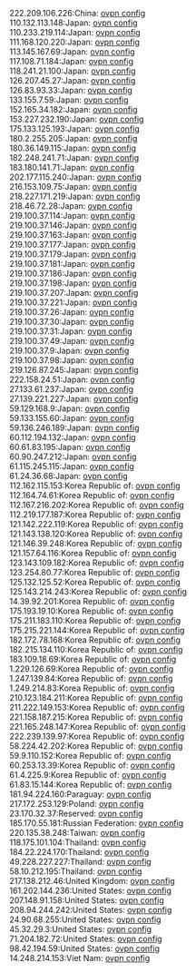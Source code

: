 222.209.106.226:China: [ovpn config](vpn/222_209_106_226.ovpn)  
110.132.113.148:Japan: [ovpn config](vpn/110_132_113_148.ovpn)  
110.233.219.114:Japan: [ovpn config](vpn/110_233_219_114.ovpn)  
111.168.120.220:Japan: [ovpn config](vpn/111_168_120_220.ovpn)  
113.145.167.69:Japan: [ovpn config](vpn/113_145_167_69.ovpn)  
117.108.71.184:Japan: [ovpn config](vpn/117_108_71_184.ovpn)  
118.241.21.100:Japan: [ovpn config](vpn/118_241_21_100.ovpn)  
126.207.45.27:Japan: [ovpn config](vpn/126_207_45_27.ovpn)  
126.83.93.33:Japan: [ovpn config](vpn/126_83_93_33.ovpn)  
133.155.7.59:Japan: [ovpn config](vpn/133_155_7_59.ovpn)  
152.165.34.182:Japan: [ovpn config](vpn/152_165_34_182.ovpn)  
153.227.232.190:Japan: [ovpn config](vpn/153_227_232_190.ovpn)  
175.133.125.193:Japan: [ovpn config](vpn/175_133_125_193.ovpn)  
180.2.255.205:Japan: [ovpn config](vpn/180_2_255_205.ovpn)  
180.36.149.115:Japan: [ovpn config](vpn/180_36_149_115.ovpn)  
182.248.241.71:Japan: [ovpn config](vpn/182_248_241_71.ovpn)  
183.180.141.71:Japan: [ovpn config](vpn/183_180_141_71.ovpn)  
202.177.115.240:Japan: [ovpn config](vpn/202_177_115_240.ovpn)  
216.153.109.75:Japan: [ovpn config](vpn/216_153_109_75.ovpn)  
218.227.171.219:Japan: [ovpn config](vpn/218_227_171_219.ovpn)  
218.46.72.28:Japan: [ovpn config](vpn/218_46_72_28.ovpn)  
219.100.37.114:Japan: [ovpn config](vpn/219_100_37_114.ovpn)  
219.100.37.146:Japan: [ovpn config](vpn/219_100_37_146.ovpn)  
219.100.37.163:Japan: [ovpn config](vpn/219_100_37_163.ovpn)  
219.100.37.177:Japan: [ovpn config](vpn/219_100_37_177.ovpn)  
219.100.37.179:Japan: [ovpn config](vpn/219_100_37_179.ovpn)  
219.100.37.181:Japan: [ovpn config](vpn/219_100_37_181.ovpn)  
219.100.37.186:Japan: [ovpn config](vpn/219_100_37_186.ovpn)  
219.100.37.198:Japan: [ovpn config](vpn/219_100_37_198.ovpn)  
219.100.37.207:Japan: [ovpn config](vpn/219_100_37_207.ovpn)  
219.100.37.221:Japan: [ovpn config](vpn/219_100_37_221.ovpn)  
219.100.37.26:Japan: [ovpn config](vpn/219_100_37_26.ovpn)  
219.100.37.30:Japan: [ovpn config](vpn/219_100_37_30.ovpn)  
219.100.37.31:Japan: [ovpn config](vpn/219_100_37_31.ovpn)  
219.100.37.49:Japan: [ovpn config](vpn/219_100_37_49.ovpn)  
219.100.37.9:Japan: [ovpn config](vpn/219_100_37_9.ovpn)  
219.100.37.98:Japan: [ovpn config](vpn/219_100_37_98.ovpn)  
219.126.87.245:Japan: [ovpn config](vpn/219_126_87_245.ovpn)  
222.158.24.51:Japan: [ovpn config](vpn/222_158_24_51.ovpn)  
27.133.61.237:Japan: [ovpn config](vpn/27_133_61_237.ovpn)  
27.139.221.227:Japan: [ovpn config](vpn/27_139_221_227.ovpn)  
59.129.168.9:Japan: [ovpn config](vpn/59_129_168_9.ovpn)  
59.133.155.60:Japan: [ovpn config](vpn/59_133_155_60.ovpn)  
59.136.246.189:Japan: [ovpn config](vpn/59_136_246_189.ovpn)  
60.112.194.132:Japan: [ovpn config](vpn/60_112_194_132.ovpn)  
60.61.83.195:Japan: [ovpn config](vpn/60_61_83_195.ovpn)  
60.90.247.212:Japan: [ovpn config](vpn/60_90_247_212.ovpn)  
61.115.245.115:Japan: [ovpn config](vpn/61_115_245_115.ovpn)  
61.24.36.68:Japan: [ovpn config](vpn/61_24_36_68.ovpn)  
112.162.115.153:Korea Republic of: [ovpn config](vpn/112_162_115_153.ovpn)  
112.164.74.61:Korea Republic of: [ovpn config](vpn/112_164_74_61.ovpn)  
112.167.216.202:Korea Republic of: [ovpn config](vpn/112_167_216_202.ovpn)  
112.219.177.187:Korea Republic of: [ovpn config](vpn/112_219_177_187.ovpn)  
121.142.222.119:Korea Republic of: [ovpn config](vpn/121_142_222_119.ovpn)  
121.143.138.120:Korea Republic of: [ovpn config](vpn/121_143_138_120.ovpn)  
121.146.39.248:Korea Republic of: [ovpn config](vpn/121_146_39_248.ovpn)  
121.157.64.116:Korea Republic of: [ovpn config](vpn/121_157_64_116.ovpn)  
123.143.109.182:Korea Republic of: [ovpn config](vpn/123_143_109_182.ovpn)  
123.254.80.77:Korea Republic of: [ovpn config](vpn/123_254_80_77.ovpn)  
125.132.125.52:Korea Republic of: [ovpn config](vpn/125_132_125_52.ovpn)  
125.143.214.243:Korea Republic of: [ovpn config](vpn/125_143_214_243.ovpn)  
14.39.92.201:Korea Republic of: [ovpn config](vpn/14_39_92_201.ovpn)  
175.193.19.10:Korea Republic of: [ovpn config](vpn/175_193_19_10.ovpn)  
175.211.183.110:Korea Republic of: [ovpn config](vpn/175_211_183_110.ovpn)  
175.215.221.144:Korea Republic of: [ovpn config](vpn/175_215_221_144.ovpn)  
182.172.78.168:Korea Republic of: [ovpn config](vpn/182_172_78_168.ovpn)  
182.215.134.110:Korea Republic of: [ovpn config](vpn/182_215_134_110.ovpn)  
183.109.18.69:Korea Republic of: [ovpn config](vpn/183_109_18_69.ovpn)  
1.229.126.69:Korea Republic of: [ovpn config](vpn/1_229_126_69.ovpn)  
1.247.139.84:Korea Republic of: [ovpn config](vpn/1_247_139_84.ovpn)  
1.249.214.83:Korea Republic of: [ovpn config](vpn/1_249_214_83.ovpn)  
210.123.184.211:Korea Republic of: [ovpn config](vpn/210_123_184_211.ovpn)  
211.222.149.153:Korea Republic of: [ovpn config](vpn/211_222_149_153.ovpn)  
221.158.187.215:Korea Republic of: [ovpn config](vpn/221_158_187_215.ovpn)  
221.165.248.147:Korea Republic of: [ovpn config](vpn/221_165_248_147.ovpn)  
222.239.139.97:Korea Republic of: [ovpn config](vpn/222_239_139_97.ovpn)  
58.224.42.202:Korea Republic of: [ovpn config](vpn/58_224_42_202.ovpn)  
59.9.110.152:Korea Republic of: [ovpn config](vpn/59_9_110_152.ovpn)  
60.253.13.39:Korea Republic of: [ovpn config](vpn/60_253_13_39.ovpn)  
61.4.225.9:Korea Republic of: [ovpn config](vpn/61_4_225_9.ovpn)  
61.83.15.144:Korea Republic of: [ovpn config](vpn/61_83_15_144.ovpn)  
181.94.224.160:Paraguay: [ovpn config](vpn/181_94_224_160.ovpn)  
217.172.253.129:Poland: [ovpn config](vpn/217_172_253_129.ovpn)  
23.170.32.37:Reserved: [ovpn config](vpn/23_170_32_37.ovpn)  
185.170.55.181:Russian Federation: [ovpn config](vpn/185_170_55_181.ovpn)  
220.135.38.248:Taiwan: [ovpn config](vpn/220_135_38_248.ovpn)  
118.175.101.104:Thailand: [ovpn config](vpn/118_175_101_104.ovpn)  
184.22.224.170:Thailand: [ovpn config](vpn/184_22_224_170.ovpn)  
49.228.227.227:Thailand: [ovpn config](vpn/49_228_227_227.ovpn)  
58.10.212.195:Thailand: [ovpn config](vpn/58_10_212_195.ovpn)  
217.138.212.46:United Kingdom: [ovpn config](vpn/217_138_212_46.ovpn)  
161.202.144.236:United States: [ovpn config](vpn/161_202_144_236.ovpn)  
207.148.91.158:United States: [ovpn config](vpn/207_148_91_158.ovpn)  
208.94.244.242:United States: [ovpn config](vpn/208_94_244_242.ovpn)  
24.90.68.255:United States: [ovpn config](vpn/24_90_68_255.ovpn)  
45.32.29.3:United States: [ovpn config](vpn/45_32_29_3.ovpn)  
71.204.182.72:United States: [ovpn config](vpn/71_204_182_72.ovpn)  
98.42.194.59:United States: [ovpn config](vpn/98_42_194_59.ovpn)  
14.248.214.153:Viet Nam: [ovpn config](vpn/14_248_214_153.ovpn)  

